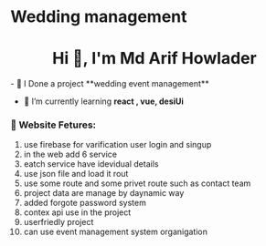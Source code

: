 # Wedding management 
<h1 align="center">Hi 👋, I'm Md Arif Howlader</h1>
- 🔭 I Done a project **wedding event management**

- 🌱 I’m currently learning **react , vue, desiUi**

<p align="left">
</p>


### 🧮 Website Fetures:
1. use firebase for varification user login and singup 
2. in the web add 6 service 
3. eatch service have idevidual details 
4. use json file and load it rout 
5. use some  route and some privet route such as contact team
6. project data are manage by daynamic way
7. added forgote password system 
8. contex api use in the project 
9. userfriedly project
10. can use event management system organigation
